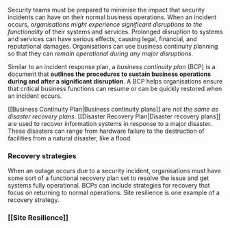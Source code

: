 
Security teams must be prepared to minimise the impact that security incidents can have on their normal business operations. When an incident occurs, *organisations might experience significant disruptions to the functionality* of their systems and services. Prolonged disruption to systems and services can have serious effects, causing legal, financial, and reputational damages. Organisations can use business continuity planning so that they can *remain operational during any major disruptions*.

Similar to an incident response plan, a *business continuity plan* (BCP) is a document that **outlines the procedures to sustain business operations during and after a significant disruption**. A BCP helps organisations ensure that critical business functions can resume or can be quickly restored when an incident occurs.

[[Business Continuity Plan|Business continuity plans]] are *not the same as disaster recovery plans*. [[Disaster Recovery Plan|Disaster recovery plans]] are used to recover information systems in response to a major disaster. These disasters can range from hardware failure to the destruction of facilities from a natural disaster, like a flood. 

### Recovery strategies 

When an outage occurs due to a security incident, organisations must have some sort of a functional recovery plan set to resolve the issue and get systems fully operational. BCPs can include strategies for recovery that focus on returning to normal operations. Site resilience is one example of a recovery strategy. 

### [[Site Resilience]]